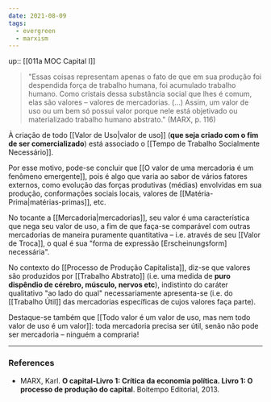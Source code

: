```yaml
---
date: 2021-08-09
tags:
  - evergreen
  - marxism
---
```


up:: [[011a MOC Capital I]]

> "Essas coisas representam apenas o fato de que em sua produção foi despendida força de trabalho humana, foi acumulado trabalho humano. Como cristais dessa substância social que lhes é comum, elas são valores – valores de mercadorias. (...)
> Assim, um valor de uso ou um bem só possui valor porque nele está objetivado ou materializado trabalho humano abstrato." (MARX, p. 116)

À criação de todo [[Valor de Uso|valor de uso]] (**que seja criado com o fim de ser comercializado**) está associado o [[Tempo de Trabalho Socialmente Necessário]]. 

Por esse motivo, pode-se concluir que [[O valor de uma mercadoria é um fenômeno emergente]], pois é algo que varia ao sabor de vários fatores externos, como evolução das forças produtivas (médias) envolvidas em sua produção, conformações sociais locais, valores de [[Matéria-Prima|matérias-primas]], etc.

No tocante a [[Mercadoria|mercadorias]], seu valor é uma característica que nega seu valor de uso, a fim de que faça-se comparável com outras mercadorias de maneira puramente quantitativa – i.e. através de seu [[Valor de Troca]], o qual é sua "forma de expressão [Erscheinungsform] necessária".

No contexto do [[Processo de Produção Capitalista]], diz-se que valores são produzidos por [[Trabalho Abstrato]] (i.e. uma medida de **puro dispêndio de cérebro, músculo, nervos etc**), indistinto do caráter qualitativo "ao lado do qual" necessariamente apresenta-se (i.e. do [[Trabalho Útil]] das mercadorias específicas de cujos valores faça parte).

Destaque-se também que [[Todo valor é um valor de uso, mas nem todo valor de uso é um valor]]: toda mercadoria precisa ser útil, senão não pode ser mercadoria – ninguém a compraria!


---
### References
- MARX, Karl. **O capital-Livro 1: Crítica da economia política. Livro 1: O processo de produção do capital**. Boitempo Editorial, 2013.